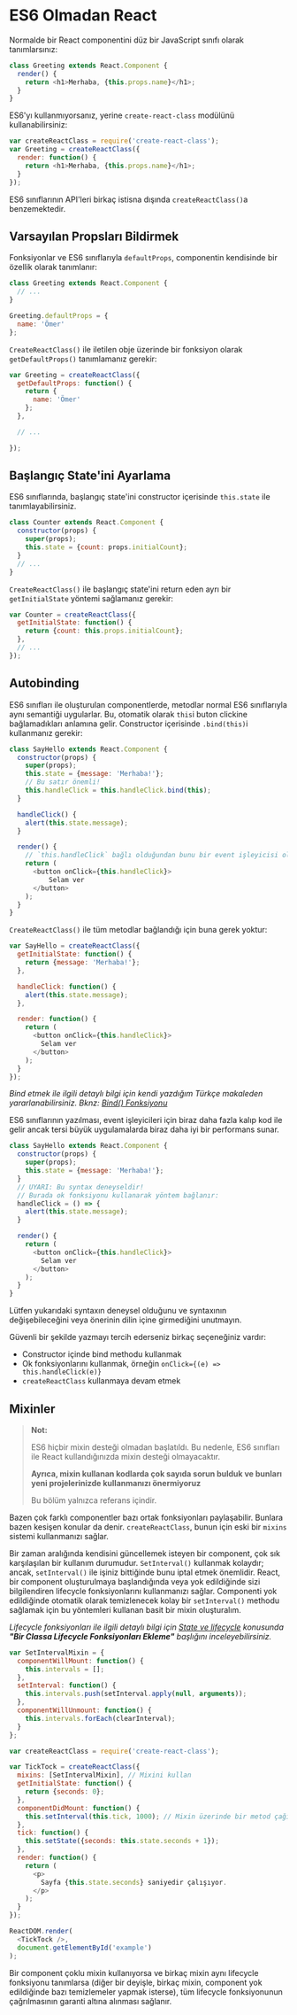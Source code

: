 <h1>ES6 Olmadan React</h1>

Normalde bir React componentini düz bir JavaScript sınıfı olarak tanımlarsınız:

```javascript
class Greeting extends React.Component {
  render() {
    return <h1>Merhaba, {this.props.name}</h1>;
  }
}
```

ES6'yı kullanmıyorsanız, yerine `create-react-class` modülünü kullanabilirsiniz:

```javascript
var createReactClass = require('create-react-class');
var Greeting = createReactClass({
  render: function() {
    return <h1>Merhaba, {this.props.name}</h1>;
  }
});
```

ES6 sınıflarının API'leri birkaç istisna dışında `createReactClass()`a benzemektedir.

<h2>Varsayılan Propsları Bildirmek</h2>

Fonksiyonlar ve ES6 sınıflarıyla `defaultProps`, componentin kendisinde bir özellik olarak tanımlanır:

```js
class Greeting extends React.Component {
  // ...
}

Greeting.defaultProps = {
  name: 'Ömer'
};
```

`CreateReactClass()` ile iletilen obje üzerinde bir fonksiyon olarak `getDefaultProps()` tanımlamanız gerekir:

```javascript
var Greeting = createReactClass({
  getDefaultProps: function() {
    return {
      name: 'Ömer'
    };
  },

  // ...

});
```

<h2>Başlangıç State'ini Ayarlama</h2>

ES6 sınıflarında, başlangıç state'ini constructor içerisinde `this.state` ile tanımlayabilirsiniz.

```javascript
class Counter extends React.Component {
  constructor(props) {
    super(props);
    this.state = {count: props.initialCount};
  }
  // ...
}
```

`CreateReactClass()` ile başlangıç state'ini return eden ayrı bir `getInitialState` yöntemi sağlamanız gerekir:

```javascript
var Counter = createReactClass({
  getInitialState: function() {
    return {count: this.props.initialCount};
  },
  // ...
});
```

<h2>Autobinding</h2>

ES6 sınıfları ile oluşturulan componentlerde, metodlar normal ES6 sınıflarıyla aynı semantiği uygularlar. Bu, otomatik olarak `this`i buton clickine bağlamadıkları anlamına gelir. Constructor içerisinde `.bind(this)`i kullanmanız gerekir:

```javascript
class SayHello extends React.Component {
  constructor(props) {
    super(props);
    this.state = {message: 'Merhaba!'};
    // Bu satır önemli!
    this.handleClick = this.handleClick.bind(this);
  }

  handleClick() {
    alert(this.state.message);
  }

  render() {
    // `this.handleClick` bağlı olduğundan bunu bir event işleyicisi olarak kullanabilirsiniz.
    return (
      <button onClick={this.handleClick}>
          Selam ver
      </button>
    );
  }
}
```

`CreateReactClass()` ile tüm metodlar bağlandığı için buna gerek yoktur:

```javascript
var SayHello = createReactClass({
  getInitialState: function() {
    return {message: 'Merhaba!'};
  },

  handleClick: function() {
    alert(this.state.message);
  },

  render: function() {
    return (
      <button onClick={this.handleClick}>
        Selam ver
      </button>
    );
  }
});
```

<i>Bind etmek ile ilgili detaylı bilgi için kendi yazdığım Türkçe makaleden yararlanabilirsiniz. Bknz: <a href="https://omergulcicek.com/blog/bind-fonksiyonu">Bind() Fonksiyonu</a></i>

ES6 sınıflarının yazılması, event işleyicileri için biraz daha fazla kalıp kod ile gelir ancak tersi büyük uygulamalarda biraz daha iyi bir performans sunar.

```js
class SayHello extends React.Component {
  constructor(props) {
    super(props);
    this.state = {message: 'Merhaba!'};
  }
  // UYARI: Bu syntax deneyseldir!
  // Burada ok fonksiyonu kullanarak yöntem bağlanır:
  handleClick = () => {
    alert(this.state.message);
  }

  render() {
    return (
      <button onClick={this.handleClick}>
        Selam ver
      </button>
    );
  }
}
```

Lütfen yukarıdaki syntaxın deneysel olduğunu ve syntaxının değişebileceğini veya önerinin dilin içine girmediğini unutmayın.

Güvenli bir şekilde yazmayı tercih ederseniz birkaç seçeneğiniz vardır:

* Constructor içinde bind methodu kullanmak
* Ok fonksiyonlarını kullanmak, örneğin `onClick={(e) => this.handleClick(e)}`
* `createReactClass` kullanmaya devam etmek

<h2>Mixinler</h2>

>**Not:**
>
>ES6 hiçbir mixin desteği olmadan başlatıldı. Bu nedenle, ES6 sınıfları ile React kullandığınızda mixin desteği olmayacaktır.
>
>**Ayrıca, mixin kullanan kodlarda çok sayıda sorun bulduk ve bunları yeni projelerinizde kullanmanızı önermiyoruz**
>
>Bu bölüm yalnızca referans içindir.

Bazen çok farklı componentler bazı ortak fonksiyonları paylaşabilir. Bunlara bazen kesişen konular da denir. `createReactClass`, bunun için eski bir `mixins` sistemi kullanmanızı sağlar.

Bir zaman aralığında kendisini güncellemek isteyen bir component, çok sık karşılaşılan bir kullanım durumudur. `SetInterval()` kullanmak kolaydır; ancak, `setInterval()` ile işiniz bittiğinde bunu iptal etmek önemlidir. React, bir component oluşturulmaya başlandığında veya yok edildiğinde sizi bilgilendiren lifecycle fonksiyonlarını kullanmanızı sağlar. Componenti yok edildiğinde otomatik olarak temizlenecek kolay bir `setInterval()` methodu sağlamak için bu yöntemleri kullanan basit bir mixin oluşturalım.

<i>Lifecycle fonksiyonları ile ilgili detaylı bilgi için <a href="https://omergulcicek.github.io/reactjs/state-ve-lifecycle">State ve lifecycle</a> konusunda <b>"Bir Classa Lifecycle Fonksiyonları Ekleme"</b> başlığını inceleyebilirsiniz.</i>

```js
var SetIntervalMixin = {
  componentWillMount: function() {
    this.intervals = [];
  },
  setInterval: function() {
    this.intervals.push(setInterval.apply(null, arguments));
  },
  componentWillUnmount: function() {
    this.intervals.forEach(clearInterval);
  }
};

var createReactClass = require('create-react-class');

var TickTock = createReactClass({
  mixins: [SetIntervalMixin], // Mixini kullan
  getInitialState: function() {
    return {seconds: 0};
  },
  componentDidMount: function() {
    this.setInterval(this.tick, 1000); // Mixin üzerinde bir metod çağır
  },
  tick: function() {
    this.setState({seconds: this.state.seconds + 1});
  },
  render: function() {
    return (
      <p>
        Sayfa {this.state.seconds} saniyedir çalışıyor.
      </p>
    );
  }
});

ReactDOM.render(
  <TickTock />,
  document.getElementById('example')
);
```

Bir component çoklu mixin kullanıyorsa ve birkaç mixin aynı lifecycle fonksiyonu tanımlarsa (diğer bir deyişle, birkaç mixin, component yok edildiğinde bazı temizlemeler yapmak isterse), tüm lifecycle fonksiyonunun çağrılmasının garanti altına alınması sağlanır.
